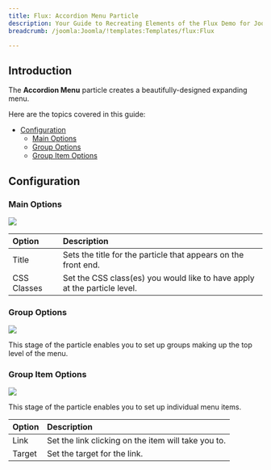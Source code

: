 ```yaml
---
title: Flux: Accordion Menu Particle
description: Your Guide to Recreating Elements of the Flux Demo for Joomla
breadcrumb: /joomla:Joomla/!templates:Templates/flux:Flux

---
```


## Introduction

The **Accordion Menu** particle creates a beautifully-designed expanding menu.

Here are the topics covered in this guide:

* [Configuration](#configuration)
    - [Main Options](#main-options)
    - [Group Options](#group-options)
    - [Group Item Options](#group-item-options)

## Configuration

### Main Options 

![](assets/particle_accordionmenu2.jpeg)

| Option      | Description                                                               |
| :-----      | :-----                                                                    |
| Title       | Sets the title for the particle that appears on the front end.            |
| CSS Classes | Set the CSS class(es) you would like to have apply at the particle level. |

### Group Options 

![](assets/particle_accordionmenu3.jpeg)

This stage of the particle enables you to set up groups making up the top level of the menu.

### Group Item Options 

![](assets/particle_accordionmenu4.jpeg)

This stage of the particle enables you to set up individual menu items.

| Option | Description                                         |
| :----- | :-----                                              |
| Link   | Set the link clicking on the item will take you to. |
| Target | Set the target for the link.                        |